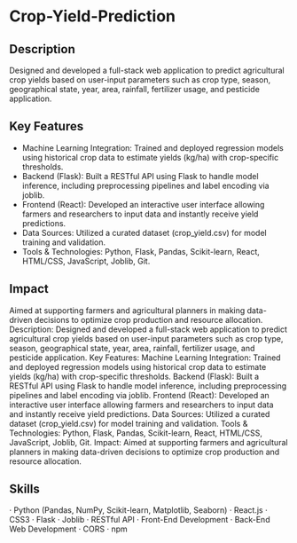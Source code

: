 # Crop-Yield-Prediction


<h2>Description</h2>
Designed and developed a full-stack web application to predict agricultural crop yields based on user-input parameters such as crop type, season, geographical state, year, area, rainfall, fertilizer usage, and pesticide application.

<h2>Key Features</h2>

- Machine Learning Integration: Trained and deployed regression models using historical crop data to estimate yields (kg/ha) with crop-specific thresholds.
- Backend (Flask): Built a RESTful API using Flask to handle model inference, including preprocessing pipelines and label encoding via joblib.
- Frontend (React): Developed an interactive user interface allowing farmers and researchers to input data and instantly receive yield predictions.
- Data Sources: Utilized a curated dataset (crop_yield.csv) for model training and validation.
- Tools & Technologies: Python, Flask, Pandas, Scikit-learn, React, HTML/CSS, JavaScript, Joblib, Git.

<h2>Impact</h2>
Aimed at supporting farmers and agricultural planners in making data-driven decisions to optimize crop production and resource allocation.
Description: Designed and developed a full-stack web application to predict agricultural crop yields based on user-input parameters such as crop type, season, geographical state, year, area, rainfall, fertilizer usage, and pesticide application. Key Features: Machine Learning Integration: Trained and deployed regression models using historical crop data to estimate yields (kg/ha) with crop-specific thresholds. Backend (Flask): Built a RESTful API using Flask to handle model inference, including preprocessing pipelines and label encoding via joblib. Frontend (React): Developed an interactive user interface allowing farmers and researchers to input data and instantly receive yield predictions. Data Sources: Utilized a curated dataset (crop_yield.csv) for model training and validation. Tools & Technologies: Python, Flask, Pandas, Scikit-learn, React, HTML/CSS, JavaScript, Joblib, Git. Impact: Aimed at supporting farmers and agricultural planners in making data-driven decisions to optimize crop production and resource allocation.

<h2>Skills</h2>
· Python (Pandas, NumPy, Scikit-learn, Matplotlib, Seaborn) 
· React.js 
· CSS3 
· Flask 
· Joblib 
· RESTful API 
· Front-End Development 
· Back-End Web Development 
· CORS 
· npm
